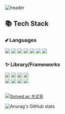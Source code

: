 ![header](https://capsule-render.vercel.app/api?type=rect&color=0:D7C0DE,50:C8C0DE&text=HyeJin_Jo%20a.k.a%20Hyez_Nee%20%20:\)&animation=twinkling&fontSize=36&fontColor=FCF6E4&fontAlign=70)
   
   
## 📚 Tech Stack
### 💕 Languages
<div>
   <img src="https://img.shields.io/badge/c-A8B9CC?style=for-the-badge&logo=c&logoColor=black">
   <img src="https://img.shields.io/badge/c++-00599C?style=for-the-badge&logo=c%2B%2B&logoColor=white">
   <img src="https://img.shields.io/badge/python-3776AB?style=for-the-badge&logo=python&logoColor=white">
   <img src="https://img.shields.io/badge/java-007396?style=for-the-badge&logo=java&logoColor=white">
   <img src="https://img.shields.io/badge/typescript-3178C6?style=for-the-badge&logo=typescript&logoColor=white">
   <img src="https://img.shields.io/badge/Kotlin-7F52FF?style=for-the-badge">
   <img src=https://img.shields.io/badge/OCaml-EC6813?style=for-the-badge&logo=ocaml&logoColor=white>
</div>

### ✨ Library/Frameworks
<div>
   <img src="https://img.shields.io/badge/pytorch-EE4C2C?style=for-the-badge&logo=pytorch&logoColor=white">
   <img src="https://img.shields.io/badge/tensorflow-FF6F00?style=for-the-badge&logo=TensorFlow&logoColor=white">
   <img src="https://img.shields.io/badge/pandas-150458?style=for-the-badge&logo=pandas&logoColor=white">
   <img src="https://img.shields.io/badge/scikit--learn-F7931E?style=for-the-badge&logo=scikit-learn&logoColor=white">
   <br>
   <img src="https://img.shields.io/badge/react-61DAFB?style=for-the-badge&logo=react&logoColor=black">
   <img src="https://img.shields.io/badge/Next.js-000000?style=for-the-badge&logo=Next.js&logoColor=white">
   <img src="https://img.shields.io/badge/Android%20Studio-3DDC84?style=for-the-badge&logo=Android%20Studio&logoColor=white">
   <img src="https://img.shields.io/badge/docker-#2496ED?style=for-the-badge&logo=docker&logoColor=white">
</div>
   
   
##    
   
   
[![Solved.ac 프로필](http://mazassumnida.wtf/api/v2/generate_badge?boj=jhaenim)](https://solved.ac/jhaenim)     
<!--- ![notebook](https://road-to-kaggle-grandmaster.vercel.app/api/badges/HyezNee/notebook/light)--->   
![Anurag's GitHub stats](https://github-readme-stats.vercel.app/api?username=HyezNee&show_icons=true&title_color=9A89C5&icon_color=C59A89&include_all_commits=true&count_private=true)
